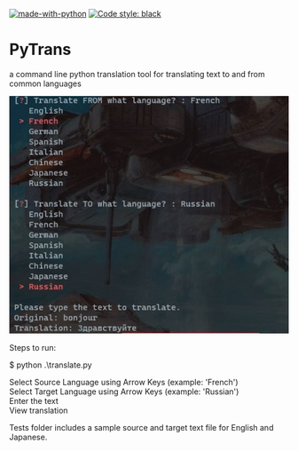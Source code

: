 [![made-with-python](https://img.shields.io/badge/Made%20with-Python-1f425f.svg)](https://www.python.org/) [![Code style: black](https://img.shields.io/badge/code%20style-black-000000.svg)](https://github.com/psf/black)

# PyTrans
a command line python translation tool for translating text to and from common languages 

![example](pyTrans.JPG)

Steps to run:

$ python .\translate.py

Select Source Language using Arrow Keys (example: 'French')  
Select Target Language using Arrow Keys (example: 'Russian')  
Enter the text  
View translation  

Tests folder includes a sample source and target text file for English and Japanese.  
